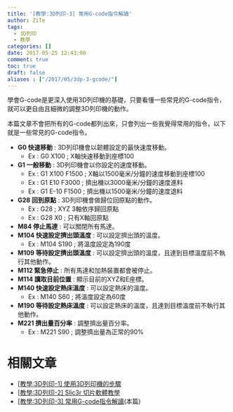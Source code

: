```yaml
---
title: '[教學:3D列印-3] 常用G-code指令解讀'
author: ZiTe
tags:
  - 3D列印
  - 教學
categories: []
date: 2017-05-25 12:43:00
comment: true
toc: true
draft: false
aliases : ["/2017/05/3dp-3-gcode/"]
---
```

學會G-code是更深入使用3D列印機的基礎，只要看懂一些常見的G-code指令，就可以更自由且細微的調整3D列印機的動作。

本篇文章不會把所有的G-code都列出來，只會列出一些我覺得常用的指令，以下就是一些常見的G-code指令。

<!--more-->

* **G0 快速移動** : 3D列印機會以韌體設定的最快速度移動。
    * Ex : G0 X100 ; X軸快速移動到座標100
* **G1 一般移動** : 3D列印機會以你設定的速度移動。
    * Ex : G1 X100 F1500 ; X軸以1500毫米/分鐘的速度移動到座標100
    * Ex : G1 E10 F3000 ; 擠出機以3000毫米/分鐘的速度進料
    * Ex : G1 E-10 F1500 ; 擠出機以1500毫米/分鐘的速度退料
* **G28 回到原點** : 3D列印機會做歸位回原點的動作。
    * Ex : G28 ; XYZ 3軸依序歸回原點
    * Ex : G28 X0 ; 只有X軸回原點
* **M84 停止馬達** : 可以關閉所有馬達。
* **M104 快速設定擠出頭溫度** : 可以設定擠出頭的溫度。
    * Ex : M104 S190 ; 將溫度設定為190度
* **M109 等待設定擠出頭溫度** : 可以設定擠出頭的溫度，且達到目標溫度前不執行其他動作。
* **M112 緊急停止** : 所有馬達和加熱裝置都會被停止。
* **M114 讀取目前位置** : 顯示目前的XYZ和E座標。
* **M140 快速設定熱床溫度** : 可以設定熱床的溫度。
    * Ex : M140 S60 ; 將溫度設定為60度
* **M190 等待設定熱床溫度** : 可以設定熱床的溫度，且達到目標溫度前不執行其他動作。
* **M221 擠出量百分率** : 調整擠出量百分率。
    * Ex : M221 S90 ; 調整擠出量為正常的90%
    
# 相關文章

* [\[教學:3D列印-1\] 使用3D列印機的步驟](/2017/03/3dp-1-step/)
* [\[教學:3D列印-2\] Slic3r 切片軟體教學](/2017/05/3dp-2-slic3r/)
* [\[教學:3D列印-3\] 常用G-code指令解讀](/2017/05/3dp-3-gcode/)(本篇)